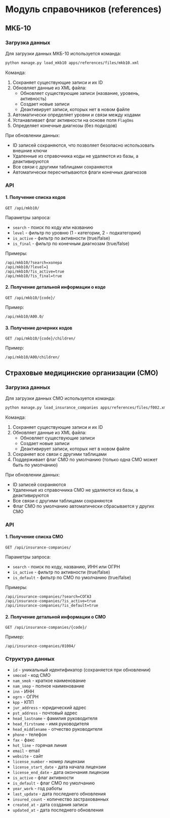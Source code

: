 # Модуль справочников (references)

## МКБ-10

### Загрузка данных

Для загрузки данных МКБ-10 используется команда:
```bash
python manage.py load_mkb10 apps/references/files/mkb10.xml
```

Команда:
1. Сохраняет существующие записи и их ID
2. Обновляет данные из XML файла:
   - Обновляет существующие записи (название, уровень, активность)
   - Создает новые записи
   - Деактивирует записи, которых нет в новом файле
3. Автоматически определяет уровни и связи между кодами
4. Устанавливает флаг активности на основе поля `FlagOms`
5. Определяет конечные диагнозы (без подкодов)

При обновлении данных:
- ID записей сохраняются, что позволяет безопасно использовать внешние ключи
- Удаленные из справочника коды не удаляются из базы, а деактивируются
- Все связи с другими таблицами сохраняются
- Автоматически пересчитываются флаги конечных диагнозов

### API

#### 1. Получение списка кодов
```
GET /api/mkb10/
```

Параметры запроса:
- `search` - поиск по коду или названию
- `level` - фильтр по уровню (1 - категории, 2 - подкатегории)
- `is_active` - фильтр по активности (true/false)
- `is_final` - фильтр по конечным диагнозам (true/false)

Примеры:
```
/api/mkb10/?search=холера
/api/mkb10/?level=1
/api/mkb10/?is_active=true
/api/mkb10/?is_final=true
```

#### 2. Получение детальной информации о коде
```
GET /api/mkb10/{code}/
```

Пример:
```
/api/mkb10/A00.0/
```

#### 3. Получение дочерних кодов
```
GET /api/mkb10/{code}/children/
```

Пример:
```
/api/mkb10/A00/children/
```

## Страховые медицинские организации (СМО)

### Загрузка данных

Для загрузки данных СМО используется команда:
```bash
python manage.py load_insurance_companies apps/references/files/f002.xml
```

Команда:
1. Сохраняет существующие записи и их ID
2. Обновляет данные из XML файла:
   - Обновляет существующие записи
   - Создает новые записи
   - Деактивирует записи, которых нет в новом файле
3. Сохраняет все связи с другими таблицами
4. Поддерживает флаг СМО по умолчанию (только одна СМО может быть по умолчанию)

При обновлении данных:
- ID записей сохраняются
- Удаленные из справочника СМО не удаляются из базы, а деактивируются
- Все связи с другими таблицами сохраняются
- Флаг СМО по умолчанию автоматически сбрасывается у других СМО

### API

#### 1. Получение списка СМО
```
GET /api/insurance-companies/
```

Параметры запроса:
- `search` - поиск по коду, названию, ИНН или ОГРН
- `is_active` - фильтр по активности (true/false)
- `is_default` - фильтр по СМО по умолчанию (true/false)

Примеры:
```
/api/insurance-companies/?search=СОГАЗ
/api/insurance-companies/?is_active=true
/api/insurance-companies/?is_default=true
```

#### 2. Получение детальной информации о СМО
```
GET /api/insurance-companies/{code}/
```

Пример:
```
/api/insurance-companies/01004/
```

### Структура данных

- `id` - уникальный идентификатор (сохраняется при обновлении)
- `smocod` - код СМО
- `nam_smok` - краткое наименование
- `nam_smop` - полное наименование
- `inn` - ИНН
- `ogrn` - ОГРН
- `kpp` - КПП
- `jur_address` - юридический адрес
- `pst_address` - почтовый адрес
- `head_lastname` - фамилия руководителя
- `head_firstname` - имя руководителя
- `head_middlename` - отчество руководителя
- `phone` - телефон
- `fax` - факс
- `hot_line` - горячая линия
- `email` - email
- `website` - сайт
- `license_number` - номер лицензии
- `license_start_date` - дата начала лицензии
- `license_end_date` - дата окончания лицензии
- `is_active` - флаг активности
- `is_default` - флаг СМО по умолчанию
- `year_work` - год работы
- `last_update` - дата последнего обновления
- `insured_count` - количество застрахованных
- `created_at` - дата создания записи
- `updated_at` - дата последнего обновления 